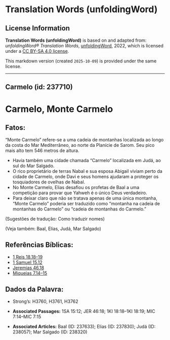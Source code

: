 # Translation Words (unfoldingWord)

## License Information

**Translation Words (unfoldingWord)** is based on and adapted from: _unfoldingWord® Translation Words_, [unfoldingWord](https://unfoldingword.org/utw), 2022, which is licensed under a [CC BY-SA 4.0 license](https://creativecommons.org/licenses/by-sa/4.0/legalcode.en).

This markdown version (created `2025-10-09`) is provided under the same license.



--------------------------------

## Carmelo (id: 237710)

Carmelo, Monte Carmelo
======================

Fatos:
------

“Monte Carmelo” refere\-se a uma cadeia de montanhas localizada ao longo da costa do Mar Mediterrâneo, ao norte da Planície de Sarom. Seu pico mais alto tem 546 metros de altura.

* Havia também uma cidade chamada “Carmelo” localizada em Judá, ao sul do Mar Salgado.
* O rico proprietário de terras Nabal e sua esposa Abigail viviam perto da cidade de Carmelo, onde Davi e seus homens ajudaram a proteger os tosquiadores de ovelhas de Nabal.
* No Monte Carmelo, Elias desafiou os profetas de Baal a uma competição para provar que Yahweh é o único Deus verdadeiro.
* Para deixar claro que não se tratava apenas de uma única montanha, “Monte Carmelo” poderia ser traduzido como “montanha na cadeia de montanhas do Carmelo” ou “cadeia de montanhas do Carmelo.”

(Sugestões de tradução: Como traduzir nomes)

(Veja também: Baal, Elias, Judá, Mar Salgado)

Referências Bíblicas:
---------------------

* [1 Reis 18\.18–19](https://ref.ly/1Kgs18:18-1Kgs18:19)
* [1 Samuel 15\.12](https://ref.ly/1Sam15:12)
* [Jeremias 46\.18](https://ref.ly/Jer46:18)
* [Miqueias 7\.14–15](https://ref.ly/Mic7:14-Mic7:15)

Dados da Palavra:
-----------------

* Strong’s: H3760, H3761, H3762

* **Associated Passages:** 1SA 15:12; JER 46:18; 1KI 18:18–1KI 18:19; MIC 7:14–MIC 7:15
* **Associated Articles:** Baal (ID: 237633); Elias (ID: 237830); Judá (ID: 238057); Mar Salgado (ID: 238320)

